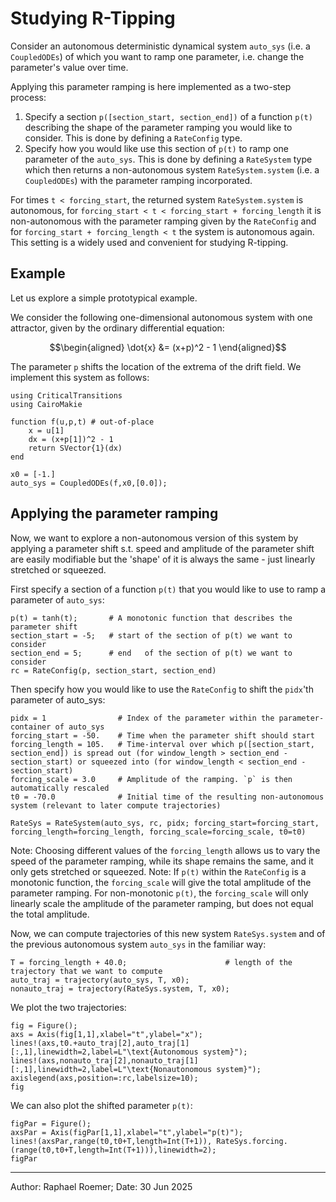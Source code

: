# Studying R-Tipping

Consider an autonomous deterministic dynamical system `auto_sys` (i.e. a `CoupledODEs`) of which you want to ramp one parameter, i.e. change the parameter's value over time. 

Applying this parameter ramping is here implemented as a two-step process:
1) Specify a section `p([section_start, section_end])` of a function `p(t)` describing the shape of the parameter ramping you would like to consider. This is done by defining a `RateConfig` type.
2) Specify how you would like use this section of `p(t)` to ramp one parameter of the `auto_sys`. This is done by defining a `RateSystem` type which then returns a non-autonomous system `RateSystem.system` (i.e. a `CoupledODEs`) with the parameter ramping incorporated.

For times `t < forcing_start`, the returned system `RateSystem.system` is autonomous, for `forcing_start < t < forcing_start + forcing_length` it is non-autonomous with the parameter ramping given by the `RateConfig` and for `forcing_start + forcing_length < t` the system is autonomous again. This setting is a widely used and convenient for studying R-tipping.


## Example

Let us explore a simple prototypical example.

We consider the following one-dimensional autonomous system with one attractor, given by the ordinary differential equation:
```math
\begin{aligned}
    \dot{x} &= (x+p)^2 - 1
\end{aligned}
```
The parameter ``p`` shifts the location of the extrema of the drift field. 
We implement this system as follows:

```@example RateSystem
using CriticalTransitions
using CairoMakie

function f(u,p,t) # out-of-place
    x = u[1]
    dx = (x+p[1])^2 - 1
    return SVector{1}(dx)
end

x0 = [-1.]
auto_sys = CoupledODEs(f,x0,[0.0]);
```

## Applying the parameter ramping

Now, we want to explore a non-autonomous version of this system by applying a parameter shift s.t. speed and amplitude of the parameter shift are easily modifiable but the 'shape' of it is always the same - just linearly stretched or squeezed.

First specify a section of a function `p(t)` that you would like to use to ramp a parameter of `auto_sys`:

```@example RateSystem
p(t) = tanh(t);       # A monotonic function that describes the parameter shift
section_start = -5;   # start of the section of p(t) we want to consider
section_end = 5;      # end   of the section of p(t) we want to consider
rc = RateConfig(p, section_start, section_end)
```

Then specify how you would like to use the `RateConfig` to shift the `pidx`'th parameter of auto_sys:
```@example RateSystem
pidx = 1                # Index of the parameter within the parameter-container of auto_sys
forcing_start = -50.    # Time when the parameter shift should start
forcing_length = 105.   # Time-interval over which p([section_start, section_end]) is spread out (for window_length > section_end - section_start) or squeezed into (for window_length < section_end - section_start)
forcing_scale = 3.0     # Amplitude of the ramping. `p` is then automatically rescaled 
t0 = -70.0              # Initial time of the resulting non-autonomous system (relevant to later compute trajectories)

RateSys = RateSystem(auto_sys, rc, pidx; forcing_start=forcing_start, forcing_length=forcing_length, forcing_scale=forcing_scale, t0=t0)
```
Note: Choosing different values of the `forcing_length` allows us to vary the speed of the parameter ramping, while its shape remains the same, and it only gets stretched or squeezed.
Note: If `p(t)` within the `RateConfig` is a monotonic function, the `forcing_scale` will give the total amplitude of the parameter ramping. For non-monotonic `p(t)`, the `forcing_scale` will only linearly scale the amplitude of the parameter ramping, but does not equal the total amplitude.

Now, we can compute trajectories of this new system `RateSys.system` and of the previous autonomous system `auto_sys` in the familiar way:
```@example RateSystem
T = forcing_length + 40.0;                      # length of the trajectory that we want to compute
auto_traj = trajectory(auto_sys, T, x0);   
nonauto_traj = trajectory(RateSys.system, T, x0);
```

We plot the two trajectories:
```@example RateSystem
fig = Figure(); 
axs = Axis(fig[1,1],xlabel="t",ylabel="x");
lines!(axs,t0.+auto_traj[2],auto_traj[1][:,1],linewidth=2,label=L"\text{Autonomous system}");
lines!(axs,nonauto_traj[2],nonauto_traj[1][:,1],linewidth=2,label=L"\text{Nonautonomous system}");
axislegend(axs,position=:rc,labelsize=10);
fig
```

We can also plot the shifted parameter `p(t)`:
```@example RateSystem
figPar = Figure(); 
axsPar = Axis(figPar[1,1],xlabel="t",ylabel="p(t)");
lines!(axsPar,range(t0,t0+T,length=Int(T+1)), RateSys.forcing.(range(t0,t0+T,length=Int(T+1))),linewidth=2);
figPar
```

-----
Author: Raphael Roemer; Date: 30 Jun 2025
